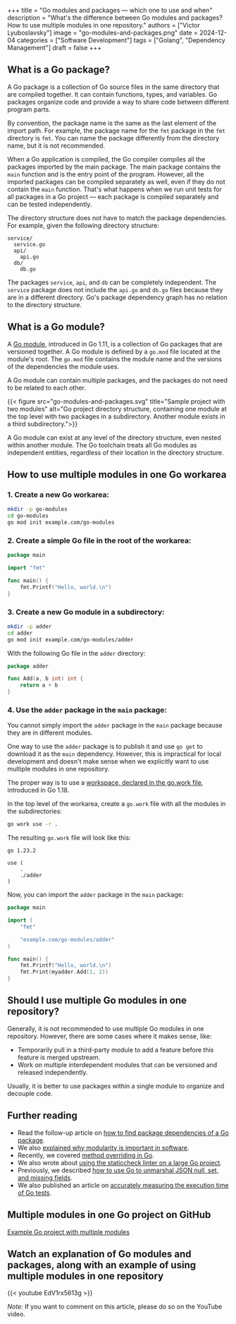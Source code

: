 +++
title = "Go modules and packages — which one to use and when"
description = "What's the difference between Go modules and packages? How to use multiple modules in one repository."
authors = ["Victor Lyuboslavsky"]
image = "go-modules-and-packages.png"
date = 2024-12-04
categories = ["Software Development"]
tags = ["Golang", "Dependency Management"]
draft = false
+++

## What is a Go package?

A Go package is a collection of Go source files in the same directory that are compiled together. It can contain
functions, types, and variables. Go packages organize code and provide a way to share code between different program
parts.

By convention, the package name is the same as the last element of the import path. For example, the package name for
the `fmt` package in the `fmt` directory is `fmt`. You can name the package differently from the directory name, but it
is not recommended.

When a Go application is compiled, the Go compiler compiles all the packages imported by the main package. The main
package contains the `main` function and is the entry point of the program. However, all the imported packages can be
compiled separately as well, even if they do not contain the `main` function. That's what happens when we run unit tests
for all packages in a Go project — each package is compiled separately and can be tested independently.

The directory structure does not have to match the package dependencies. For example, given the following directory
structure:

```
service/
  service.go
  api/
    api.go
  db/
    db.go
```

The packages `service`, `api`, and `db` can be completely independent. The `service` package does not include the
`api.go` and `db.go` files because they are in a different directory. Go's package dependency graph has no relation to
the directory structure.

## What is a Go module?

A [Go module](https://go.dev/ref/mod), introduced in Go 1.11, is a collection of Go packages that are versioned
together. A Go module is defined by a `go.mod` file located at the module's root. The `go.mod` file contains the module
name and the versions of the dependencies the module uses.

A Go module can contain multiple packages, and the packages do not need to be related to each other.

{{< figure src="go-modules-and-packages.svg" title="Sample project with two modules" alt="Go project directory structure, containing one module at the top level with two packages in a subdirectory. Another module exists in a third subdirectory.">}}

A Go module can exist at any level of the directory structure, even nested within another module. The Go toolchain
treats all Go modules as independent entities, regardless of their location in the directory structure.

## How to use multiple modules in one Go workarea

### 1. Create a new Go workarea:

```bash
mkdir -p go-modules
cd go-modules
go mod init example.com/go-modules
```

### 2. Create a simple Go file in the root of the workarea:

```go
package main

import "fmt"

func main() {
    fmt.Printf("Hello, world.\n")
}
```

### 3. Create a new Go module in a subdirectory:

```bash
mkdir -p adder
cd adder
go mod init example.com/go-modules/adder
```

With the following Go file in the `adder` directory:

```go
package adder

func Add(a, b int) int {
    return a + b
}
```

### 4. Use the `adder` package in the `main` package:

You cannot simply import the `adder` package in the `main` package because they are in different modules.

One way to use the `adder` package is to publish it and use `go get` to download it as the `main` dependency. However,
this is impractical for local development and doesn't make sense when we explicitly want to use multiple modules in one
repository.

The proper way is to use a [workspace, declared in the go.work file](https://go.dev/ref/mod#workspaces), introduced in
Go 1.18.

In the top level of the workarea, create a `go.work` file with all the modules in the subdirectories:

```bash
go work use -r .
```

The resulting `go.work` file will look like this:

```text
go 1.23.2

use (
    .
    ./adder
)
```

Now, you can import the `adder` package in the `main` package:

```go
package main

import (
    "fmt"

    "example.com/go-modules/adder"
)

func main() {
    fmt.Printf("Hello, world.\n")
    fmt.Print(myadder.Add(1, 2))
}
```

## Should I use multiple Go modules in one repository?

Generally, it is not recommended to use multiple Go modules in one repository. However, there are some cases where it
makes sense, like:

- Temporarily pull in a third-party module to add a feature before this feature is merged upstream.
- Work on multiple interdependent modules that can be versioned and released independently.

Usually, it is better to use packages within a single module to organize and decouple code.

## Further reading

- Read the follow-up article on [how to find package dependencies of a Go package](../go-package-dependencies/).
- We also [explained why modularity is important in software](../software-modularity/).
- Recently, we covered [method overriding in Go](../method-overriding-in-go/).
- We also wrote about [using the staticcheck linter on a large Go project](../staticcheck-go-linter/).
- Previously, we described [how to use Go to unmarshal JSON null, set, and missing fields](../go-json-unmarshal/).
- We also published an article on [accurately measuring the execution time of Go tests](../go-test-execution-time/).

## Multiple modules in one Go project on GitHub

[Example Go project with multiple modules](https://github.com/getvictor/go-modules)

## Watch an explanation of Go modules and packages, along with an example of using multiple modules in one repository

{{< youtube EdV1rx5613g >}}

_Note:_ If you want to comment on this article, please do so on the YouTube video.
